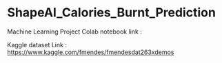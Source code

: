 # ShapeAI_Calories_Burnt_Prediction
Machine Learning Project
Colab notebook link :

Kaggle dataset Link :
https://www.kaggle.com/fmendes/fmendesdat263xdemos
